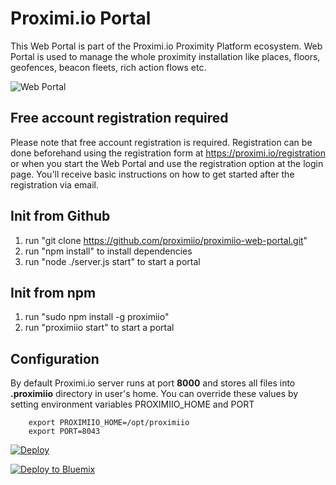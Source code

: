 # Proximi.io Portal

This Web Portal is part of the Proximi.io Proximity Platform ecosystem. Web Portal is used to manage the whole proximity installation like places, floors, geofences, beacon fleets, rich action flows etc. 

![Web Portal](https://proximi.io/github_portal1.png)

## Free account registration required

Please note that free account registration is required. Registration can be done beforehand using the registration form at https://proximi.io/registration or when you start the Web Portal and use the registration option at the login page. You'll receive basic instructions on how to get started after the registration via email.

## Init from Github
1. run "git clone https://github.com/proximiio/proximiio-web-portal.git"
2. run "npm install" to install dependencies
3. run "node ./server.js start" to start a portal

## Init from npm
1. run "sudo npm install -g proximiio"
2. run "proximiio start" to start a portal

## Configuration
By default Proximi.io server runs at port **8000** and stores all files into **.proximiio** directory in user's home.
You can override these values by setting environment variables PROXIMIIO_HOME and PORT

```
    export PROXIMIIO_HOME=/opt/proximiio
    export PORT=8043
```

[![Deploy](https://www.herokucdn.com/deploy/button.svg)](https://heroku.com/deploy?template=https://github.com/proximiio/proximiio-web-portal)

[![Deploy to Bluemix](https://bluemix.net/deploy/button.png)](https://bluemix.net/deploy?repository=https://github.com/proximiio/proximiio-web-portal)
